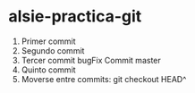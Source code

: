 # alsie-practica-git

1. Primer commit
2. Segundo commit
3. Tercer commit bugFix
Commit master
5. Quinto commit
6. Moverse entre commits: git checkout HEAD^
